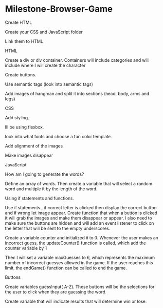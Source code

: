 # Milestone-Browser-Game

Create HTML  

Create your CSS and JavaScript folder 

Link them to HTML  

HTML  

 

Create a div or div container. Containers will include categories and will include where I will create the character  

Create buttons. 

Use semantic tags (look into semantic tags) 

Add images of hangman and split it into sections (head, body, arms and legs) 

 CSS 

Add styling.  

Ill be using flexbox. 

look into what fonts and choose a fun color template.  

Add alignment of the images  

Make images disappear 

JavaScript  

 

How am I going to generate the words?  

Define an array of words. Then create a variable that will select a random word and multiple it by the length of the word.  

Using if statements and functions.  

Use if statements , if correct letter is clicked then display the correct button and if wrong let image appear.  Create function that when a button is clicked it will grab the images and make them disappear or appear. I also need to make sure the buttons are hidden and will add an event listener to click on the letter that will be sent to the empty underscores. 

Create a variable counter and initialized it to 0. Whenever the user makes an incorrect guess, the updateCounter() function is called, which add the counter variable by 1  

Then I will set a variable maxGuesses to 6, which represents the maximum number of incorrect guesses allowed in the game. If the user reaches this limit, the endGame() function can be called to end the game. 

 

Buttons  

Create variables guessInput( A-Z). These buttons will be the selections for the user to click when they are guessing the word.  

 

Create variable that will indicate results that will determine win or lose.  

 
